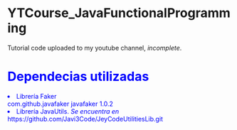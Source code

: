 # YTCourse_JavaFunctionalProgramming
Tutorial code uploaded to my youtube channel, *incomplete*.

<div style="color:blue;">
  <h1>Dependecias utilizadas</h1>
  <li>Librería Faker<div>
  		<dependency>
			<groupId>com.github.javafaker</groupId>
			<artifactId>javafaker</artifactId>
			<version>1.0.2</version>
	  </dependency></div>
  </li>
  <li>Librería JavaUtils. <i>Se encuentra en</i> https://github.com/Javi3Code/JeyCodeUtilitiesLib.git</li>
</div>
